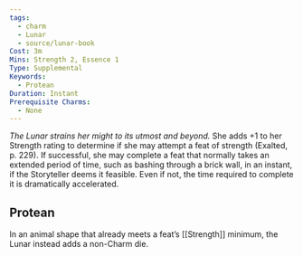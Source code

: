 ```yaml
---
tags:
  - charm
  - Lunar
  - source/lunar-book
Cost: 3m
Mins: Strength 2, Essence 1
Type: Supplemental
Keywords:
  - Protean
Duration: Instant
Prerequisite Charms:
  - None
---
```

*The Lunar strains her might to its utmost and beyond.*
She adds +1 to her Strength rating to determine if she may attempt a feat of strength (Exalted, p. 229). If successful, she may complete a feat that normally takes an extended period of time, such as bashing through a brick wall, in an instant, if the Storyteller deems it feasible. Even if not, the time required to complete it is dramatically accelerated. 
## Protean 

In an animal shape that already meets a feat’s [[Strength]] minimum, the Lunar instead adds a non-Charm die.